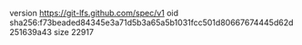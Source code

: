 version https://git-lfs.github.com/spec/v1
oid sha256:f73beaded84345e3a71d5b3a65a5b1031fcc501d80667674445d62d251639a43
size 22917
